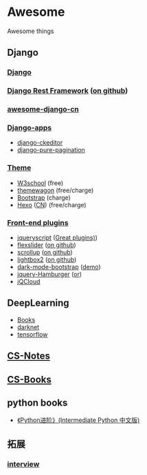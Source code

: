 # Awesome
Awesome things
## Django
### [Django](https://www.djangoproject.com/)
### [Django Rest Framework](https://www.django-rest-framework.org/) ([on github](https://github.com/encode/rest-framework-tutorial))
### [awesome-django-cn](https://github.com/Heaciy/awesome-django-cn)
### [Django-apps]()
+ [django-ckeditor](https://github.com/django-ckeditor/django-ckeditor)
+ [django-pure-pagination](https://github.com/jamespacileo/django-pure-pagination)
### [Theme]()
+ [W3school](https://www.w3schools.com/w3css/w3css_templates.asp) (free)
+ [themewagon](https://themewagon.com/) (free/charge)
+ [Bootstrap](https://themes.getbootstrap.com/) (charge)
+ [Hexo](https://hexo.io) ([CN](https://hexo.io/zh-cn/)) (free/charge)
### [Front-end plugins]()
+ [jqueryscript](https://www.jqueryscript.net/) ([Great plugins)](https://www.jqueryscript.net/))
+ [flexslider](https://woocommerce.com/flexslider/) ([on github](https://github.com/woocommerce/FlexSlider))
+ [scrollup](https://markgoodyear.com/labs/scrollup/) ([on github](https://github.com/markgoodyear/scrollup))
+ [lightbox2](http://lokeshdhakar.com/projects/lightbox2/) ([on github](https://github.com/lokesh/lightbox2))
+ [dark-mode-bootstrap](https://www.jqueryscript.net/other/dark-mode-bootstrap.html) ([demo](https://www.jqueryscript.net/demo/dark-mode-bootstrap/))
+ [jquery-Hamburger](https://codepen.io/MorenoDiDomenico/pen/KwXRqG) ([or](https://www.jqueryscript.net/animation/jQuery-Plugin-To-Create-Hamburger-Nav-Icons-using-CSS3-Hmbrgr.html))
+ [jQCloud](https://github.com/lucaong/jQCloud)

## DeepLearning
+ [Books](https://github.com/Mikoto10032/DeepLearning)
+ [darknet](https://github.com/pjreddie/darknet)
+ [tensorflow](https://github.com/tensorflow/tensorflow)

## [CS-Notes](https://github.com/CyC2018/CS-Notes)

## [CS-Books](https://github.com/it-ebooks/CS-Books)

## python books
+ [《Python进阶》(Intermediate Python 中文版)](https://github.com/eastlakeside/interpy-zh)

## 拓展
### [interview](https://github.com/huihut/interview)
